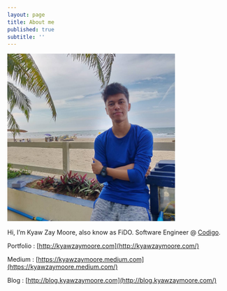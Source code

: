 ```yaml
---
layout: page
title: About me
published: true
subtitle: ''
---
```




<img src="https://raw.githubusercontent.com/kyawzaymoore/kyawzaymoore.github.io/master/images/kzm.jpg" alt="kzm" style="zoom:40%;" />



Hi, I’m Kyaw Zay Moore, also know as FiDO.
Software Engineer @ [Codigo](https://www.codigo.co/). 


Portfolio : [http://kyawzaymoore.com](http://kyawzaymoore.com/)

Medium : [https://kyawzaymoore.medium.com](https://kyawzaymoore.medium.com/)

Blog : [http://blog.kyawzaymoore.com](http://blog.kyawzaymoore.com/)
